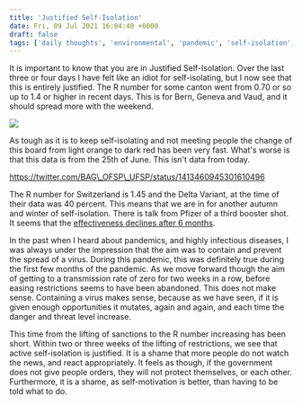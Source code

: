 ```yaml
---
title: 'Justified Self-Isolation'
date: Fri, 09 Jul 2021 16:04:40 +0000
draft: false
tags: ['daily thoughts', 'environmental', 'pandemic', 'self-isolation', 'Swiss walks', 'Switzerland']
---
```


It is important to know that you are in Justified Self-Isolation. Over the last three or four days I have felt like an idiot for self-isolating, but I now see that this is entirely justified. The R number for some canton went from 0.70 or so up to 1.4 or higher in recent days. This is for Bern, Geneva and Vaud, and it should spread more with the weekend.

[![](https://www.main-vision.com/richard/blog/wp-content/uploads/2021/07/Screenshot-2021-07-09-at-17.07.48-1024x823.png)](https://www.main-vision.com/richard/blog/wp-content/uploads/2021/07/Screenshot-2021-07-09-at-17.07.48.png)

As tough as it is to keep self-isolating and not meeting people the change of this board from light orange to dark red has been very fast. What's worse is that this data is from the 25th of June. This isn't data from today.

https://twitter.com/BAG\_OFSP\_UFSP/status/1413460945301610496

The R number for Switzerland is 1.45 and the Delta Variant, at the time of their data was 40 percent. This means that we are in for another autumn and winter of self-isolation. There is talk from Pfizer of a third booster shot. It seems that the [effectiveness declines after 6 months](https://www.euronews.com/2021/07/09/pfizer-says-third-covid-19-vaccine-dose-could-provide-greater-immunity).

In the past when I heard about pandemics, and highly infectious diseases, I was always under the impression that the aim was to contain and prevent the spread of a virus. During this pandemic, this was definitely true during the first few months of the pandemic. As we move forward though the aim of getting to a transmission rate of zero for two weeks in a row, before easing restrictions seems to have been abandoned. This does not make sense. Containing a virus makes sense, because as we have seen, if it is given enough opportunities it mutates, again and again, and each time the danger and threat level increase.

This time from the lifting of sanctions to the R number increasing has been short. Within two or three weeks of the lifting of restrictions, we see that active self-isolation is justified. It is a shame that more people do not watch the news, and react appropriately. It feels as though, if the government does not give people orders, they will not protect themselves, or each other. Furthermore, it is a shame, as self-motivation is better, than having to be told what to do.